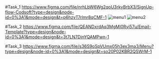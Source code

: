 

#Task_1
https://www.figma.com/file/nrhLbW6Wg2qoU3rkyBrbX3/SignUp-flow-Codsoft?type=design&node-id=0%3A1&mode=design&t=p6hzvT7rlmr8qCMF-1
![menu1](https://github.com/beshopauls/CodSoft/assets/73366045/2bbd8abf-f685-489a-98d8-64ae8c2aa555)
![menu2](https://github.com/beshopauls/CodSoft/assets/73366045/53708dc7-741b-47b5-9ae2-3ae746fb5fcd)




#Task_2
https://www.figma.com/file/QEANDxrdAq3MgMI0Ryj57u/Email-Template?type=design&node-id=0%3A1&mode=design&t=3t7LN7DinYQAMPwn-1

#Task_3
https://www.figma.com/file/s36S9oSpVUmx05h3ex3ma3/Menu?type=design&node-id=0%3A1&mode=design&t=so20P02KBR2QSWrM-1

